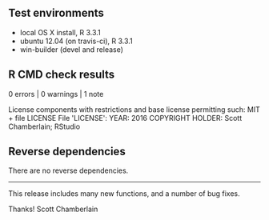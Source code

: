 ## Test environments

* local OS X install, R 3.3.1
* ubuntu 12.04 (on travis-ci), R 3.3.1
* win-builder (devel and release)

## R CMD check results

0 errors | 0 warnings | 1 note

 License components with restrictions and base license permitting such:
     MIT + file LICENSE
   File 'LICENSE':
     YEAR: 2016
     COPYRIGHT HOLDER: Scott Chamberlain; RStudio

## Reverse dependencies

There are no reverse dependencies.

---

This release includes many new functions, and a number of bug fixes.

Thanks!
Scott Chamberlain
